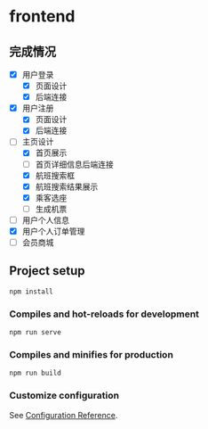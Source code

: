# frontend

## 完成情况

- [x] 用户登录
  - [x] 页面设计
  - [x] 后端连接
- [x] 用户注册
  - [x] 页面设计
  - [x] 后端连接
- [ ] 主页设计
  - [x] 首页展示
  - [ ] 首页详细信息后端连接
  - [x] 航班搜索框
  - [x] 航班搜索结果展示
  - [x] 乘客选座
  - [ ] 生成机票
- [ ] 用户个人信息
- [x] 用户个人订单管理
- [ ] 会员商城

## Project setup
```
npm install
```

### Compiles and hot-reloads for development
```
npm run serve
```

### Compiles and minifies for production
```
npm run build
```

### Customize configuration
See [Configuration Reference](https://cli.vuejs.org/config/).
